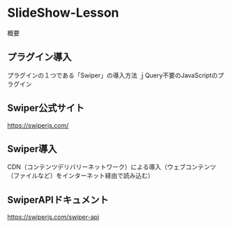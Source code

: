 # SlideShow-Lesson

概要

## プラグイン導入
プラグインの１つである「Swiper」の導入方法
ｊQuery不要のJavaScriptのプラグイン

## Swiper公式サイト
https://swiperjs.com/

## Swiper導入
CDN（コンテンツデリバリーネットワーク）による導入（ウェブコンテンツ（ファイルなど）をインターネット経由で読み込む）
<link rel="stylesheet" href="https://cdn.jsdelivr.net/npm/swiper@8/swiper-bundle.min.css"/>
<script src="https://cdn.jsdelivr.net/npm/swiper@8/swiper-bundle.min.js"></script>

## SwiperAPIドキュメント
https://swiperjs.com/swiper-api
